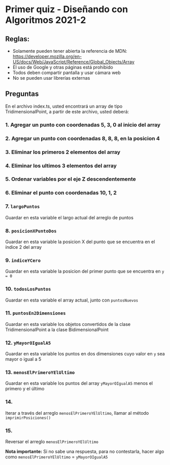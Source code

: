 # Primer quiz - Diseñando con Algoritmos 2021-2

## Reglas:
- Solamente pueden tener abierta la referencia de MDN: https://developer.mozilla.org/en-US/docs/Web/JavaScript/Reference/Global_Objects/Array
- El uso de Google y otras páginas está prohibido
- Todos deben compartir pantalla y usar cámara web
- No se pueden usar librerías externas

## Preguntas
En el archivo index.ts, usted encontrará un array de tipo TridimensionalPoint, a partir de este archivo, usted deberá:

### 1. Agregar un punto con coordenadas 5, 3, 0 al inicio del array

### 2. Agregar un punto con coordenadas 8, 8, 8, en la posicion 4

### 3. Eliminar los primeros 2 elementos del array

### 4. Eliminar los ultimos 3 elementos del array

### 5. Ordenar variables por el eje Z descendentemente

### 6. Eliminar el punto con coordenadas 10, 1, 2

### 7. `largoPuntos`
Guardar en esta variable el largo actual del arreglo de puntos

### 8. `posicionXPuntoDos`
Guardar en esta variable la posicion X del punto que se encuentra en el índice 2 del array

### 9. `indiceYCero`
Guardar en esta variable la posicion del primer punto que se encuentra en `y = 0`

### 10. `todosLosPuntos`
Guardar en esta variable el array actual, junto con `puntosNuevos`

### 11. `puntosEn2Dimensiones`
Guardar en esta variable los objetos convertidos de la clase TridimensionalPoint a la clase BidimensionalPoint

### 12. `yMayorOIgualA5`
Guardar en esta variable los puntos en dos dimensiones cuyo valor en `y` sea mayor o igual a 5

### 13. `menosElPrimeroYElUltimo`
Guardar en esta variable los puntos del array `yMayorOIgualA5` menos el primero y el último

### 14.
Iterar a través del arreglo `menosElPrimeroYElUltimo`, llamar al método `imprimirPosiciones()`

### 15.
Reversar el arreglo `menosElPrimeroYElUltimo` 

**Nota importante:** Si no sabe una respuesta, para no contestarla, hacer algo como `menosElPrimeroYElUltimo` = `yMayorOIgualA5`

